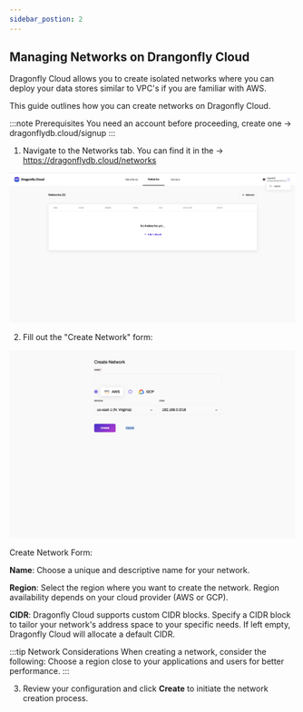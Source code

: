 ```yaml
---
sidebar_postion: 2
--- 
```



## Managing Networks on Drangonfly Cloud

Dragonfly Cloud allows you to create isolated networks where you can deploy your data stores similar to VPC's if you are familiar with AWS. 


This guide outlines how you can create networks on Dragonfly Cloud.

:::note Prerequisites
You need an account before proceeding, create one -> dragonflydb.cloud/signup
:::


1. Navigate to the Networks tab. You can find it in the -> https://dragonflydb.cloud/networks


![networks](../../static/img/networks.png)


2. Fill out the "Create Network" form:


![create-network](../../static/img/create-networks.png)


Create Network Form:

**Name**: Choose a unique and descriptive name for your network.
   
**Region**: Select the region where you want to create the network. Region availability depends on your cloud provider (AWS or GCP).

**CIDR**: Dragonfly Cloud supports custom CIDR blocks. Specify a CIDR block to tailor your network's address space to your specific needs. If left empty, Dragonfly Cloud will allocate a default CIDR.




:::tip Network Considerations
When creating a network, consider the following:
Choose a region close to your applications and users for better performance.
:::


3. Review your configuration and click **Create** to initiate the network creation process.

